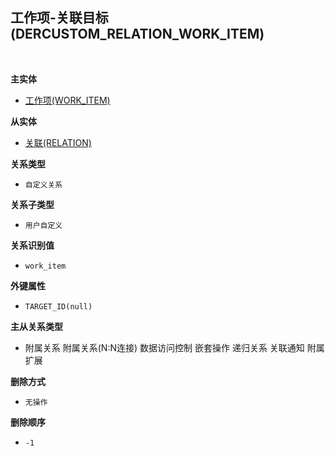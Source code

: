 ## 工作项-关联目标(DERCUSTOM_RELATION_WORK_ITEM) <!-- {docsify-ignore-all} -->



<br>
<p class="panel-title"><b>主实体</b></p>

* [工作项(WORK_ITEM)](module/ProjMgmt/work_item)

<p class="panel-title"><b>从实体</b></p>

* [关联(RELATION)](module/Base/relation)

<p class="panel-title"><b>关系类型</b></p>

* `自定义关系`

<p class="panel-title"><b>关系子类型</b></p>

* `用户自定义`

<p class="panel-title"><b>关系识别值</b></p>

* `work_item`

<p class="panel-title"><b>外键属性</b></p>

* `TARGET_ID(null)`

<p class="panel-title"><b>主从关系类型</b></p>

* <i class="fa fa-square"/></i> 附属关系 <i class="fa fa-square"/></i> 附属关系(N:N连接) <i class="fa fa-square"/></i> 数据访问控制 <i class="fa fa-square"/></i> 嵌套操作 <i class="fa fa-square"/></i> 递归关系 <i class="fa fa-square"/></i> 关联通知 <i class="fa fa-square"/></i> 附属扩展

<p class="panel-title"><b>删除方式</b></p>

* `无操作`

<p class="panel-title"><b>删除顺序</b></p>

* `-1`

